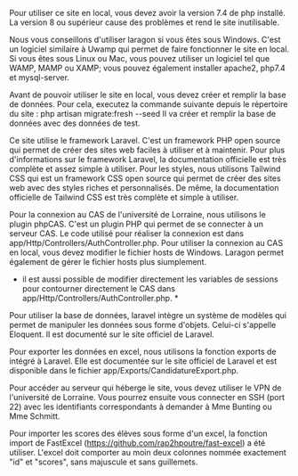 Pour utiliser ce site en local, vous devez avoir la version 7.4 de php installé. La version 8 ou supérieur cause des problèmes et rend le site inutilisable.

Nous vous conseillons d'utiliser laragon si vous êtes sous Windows. C'est un logiciel similaire à Uwamp qui permet de faire fonctionner le site en local.
Si vous êtes sous Linux ou Mac, vous pouvez utiliser un logiciel tel que WAMP, MAMP ou XAMP; vous pouvez également installer apache2, php7.4 et mysql-server.

Avant de pouvoir utiliser le site en local, vous devez créer et remplir la base de données.
Pour cela, executez la commande suivante depuis le répertoire du site :
php artisan migrate:fresh --seed
Il va créer et remplir la base de données avec des données de test.

Ce site utilise le framework Laravel. C'est un framework PHP open source qui permet de créer des sites web faciles à utiliser et à maintenir.
Pour plus d'informations sur le framework Laravel, la documentation officielle est très complète et assez simple à utiliser.
Pour les styles, nous utilisons Tailwind CSS qui est un framework CSS open source qui permet de créer des sites web avec des styles riches et personnalisés.
De même, la documentation officielle de Tailwind CSS est très complète et simple à utiliser.

Pour la connexion au CAS de l'université de Lorraine, nous utilisons le plugin phpCAS. C'est un plugin PHP qui permet de se connecter à un serveur CAS. 
Le code utilisé pour réaliser la connexion est dans app/Http/Controllers/AuthController.php.
Pour utiliser la connexion au CAS en local, vous devez modifier le fichier hosts de Windows. Laragon permet également de gérer le fichier hosts plus siumplement.
* il est aussi possible de modifier directement les variables de sessions pour contourner directement le CAS dans app/Http/Controllers/AuthController.php. *

Pour utiliser la base de données, laravel intègre un système de modèles qui permet de manipuler les données sous forme d'objets. Celui-ci s'appelle Eloquent.
Il est documenté sur le site officiel de Laravel.

Pour exporter les données en excel, nous utilisons la fonction exports de intégré à Laravel. Elle est documentée sur le site officiel de Laravel et est disponible dans le fichier app/Exports/CandidatureExport.php.

Pour accéder au serveur qui héberge le site, vous devez utiliser le VPN de l'université de Lorraine.
Vous pourrez ensuite vous connecter en SSH (port 22) avec les identifiants correspondants à demander à Mme Bunting ou Mme Schmitt.

Pour importer les scores des élèves sous forme d'un excel, la fonction import de FastExcel (https://github.com/rap2hpoutre/fast-excel) a été utiliser. L'excel doit comporter au moin deux colonnes nommée exactement "id" et "scores", sans majuscule et sans guillemets.